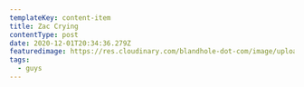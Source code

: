 ```yaml
---
templateKey: content-item
title: Zac Crying
contentType: post
date: 2020-12-01T20:34:36.279Z
featuredimage: https://res.cloudinary.com/blandhole-dot-com/image/upload/t_default%20image/v1608669293/Guys_-_Zac_e96zoh.jpg
tags:
  - guys
---
```

